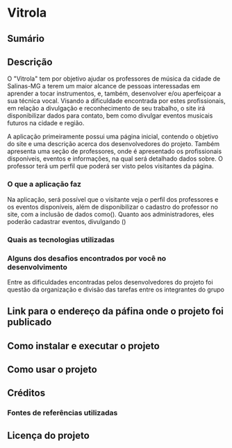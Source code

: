 # Vitrola
## Sumário

## Descrição
O "Vitrola" tem por objetivo ajudar os professores de música da cidade de Salinas-MG a terem um maior alcance de pessoas interessadas em aprender a tocar instrumentos, e, também, desenvolver e/ou aperfeiçoar a sua técnica vocal. Visando a dificuldade encontrada por estes profissionais, em relação a divulgação e reconhecimento de seu trabalho, o site irá disponibilizar dados para contato, bem como divulgar eventos musicais futuros na cidade e região.

A aplicação primeiramente possui uma página inicial, contendo o objetivo do site e uma descrição acerca dos desenvolvedores do projeto. Também apresenta uma seção de professores, onde é apresentado os profissionais disponíveis, eventos e informações, na qual será detalhado dados sobre. O professor terá um perfil que poderá ser visto pelos visitantes da página.

### O que a aplicação faz
Na aplicação, será possível que o visitante veja o perfil dos professores e os eventos disponíveis, além de disponibilizar o cadastro do professor no site, com a inclusão de dados como(). Quanto aos administradores, eles poderão cadastrar eventos, divulgando ()
### Quais as tecnologias utilizadas

### Alguns dos desafios encontrados por você no desenvolvimento
Entre as dificuldades encontradas pelos desenvolvedores do projeto foi questão da organização e divisão das tarefas entre os integrantes do grupo

## Link para o endereço da páfina onde o projeto foi publicado


## Como instalar e executar o projeto


## Como usar o projeto


## Créditos


### Fontes de referências utilizadas


## Licença do projeto
